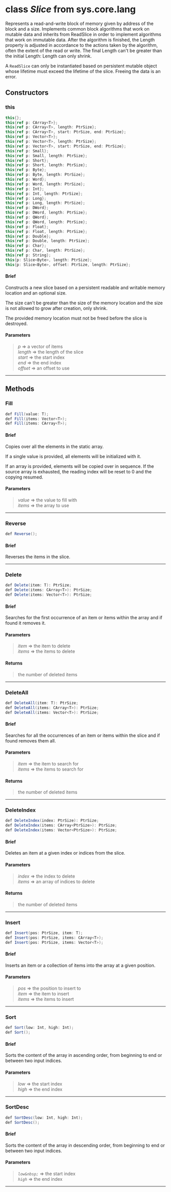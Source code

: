 # class *Slice* from sys.core.lang

Represents a read-and-write block of memory given by address of the block and a size. Implements common block algorithms that work on mutable data and inherits from ReadSlice in order to implement algorithms that work on immutable data. After the algorithm is finished, the Length property is adjusted in accordance to the actions taken by the algorithm, often the extent of the read or write. The final Length can't be greater than the initial Length: Length can only shrink.

A `ReadSlice` can only be instantiated based on persistent mutable object whose lifetime must exceed the lifetime of the slice. Freeing the data is an error.

## Constructors

### this

```C#
this{};
this{ref p: CArray<T>};
this{ref p: CArray<T>, length: PtrSize};
this{ref p: CArray<T>, start: PtrSize, end: PtrSize};
this{ref p: Vector<T>};
this{ref p: Vector<T>, length: PtrSize};
this{ref p: Vector<T>, start: PtrSize, end: PtrSize};
this{ref p: Small};
this{ref p: Small, length: PtrSize};
this{ref p: Short};
this{ref p: Short, length: PtrSize};
this{ref p: Byte};
this{ref p: Byte, length: PtrSize};
this{ref p: Word};
this{ref p: Word, length: PtrSize};
this{ref p: Int};
this{ref p: Int, length: PtrSize};
this{ref p: Long};
this{ref p: Long, length: PtrSize};
this{ref p: DWord};
this{ref p: DWord, length: PtrSize};
this{ref p: QWord};
this{ref p: QWord, length: PtrSize};
this{ref p: Float};
this{ref p: Float, length: PtrSize};
this{ref p: Double};
this{ref p: Double, length: PtrSize};
this{ref p: Char};
this{ref p: Char, length: PtrSize};
this{ref p: String};
this{p: Slice<Byte>, length: PtrSize};
this{p: Slice<Byte>, offset: PtrSize, length: PtrSize};
```

#### Brief

Constructs a new slice based on a persistent readable and writable memory location and an optional size.

The size can't be greater than the size of the memory location and the size is not allowed to grow after creation, only shrink.

The provided memory location must not be freed before the slice is destroyed.

#### Parameters
> *p* => a vector of items  
> *length* => the length of the slice  
> *start* => the start index  
> *end* => the end index  
> *offset* => an offset to use  
***

## Methods

### Fill

```C#
def Fill(value: T);
def Fill(items: Vector<T>);
def Fill(items: CArray<T>);
```

#### Brief
Copies over all the elements in the static array.

If a single value is provided, all elements will be initialized with it.

If an array is provided, elements will be copied over in sequence. If the source array is exhausted, the reading index will be reset to 0 and the copying resumed.

#### Parameters
> *value* => the value to fill with  
> *items* => the array to use  
***

### Reverse

```C#
def Reverse();
```

#### Brief
Reverses the items in the slice.
***

### Delete

```C#
def Delete(item: T): PtrSize;
def Delete(items: CArray<T>): PtrSize;
def Delete(items: Vector<T>): PtrSize;
```

#### Brief
Searches for the first occurrence of an item or items within the array and if found it removes it.

#### Parameters
> *item* => the item to delete  
> *items* => the items to delete  
#### Returns
> the number of deleted items
***

### DeleteAll

```C#
def DeleteAll(item: T): PtrSize;
def DeleteAll(items: CArray<T>): PtrSize;
def DeleteAll(items: Vector<T>): PtrSize;
```

#### Brief
Searches for all the occurrences of an item or items within the slice and if found removes them all.

#### Parameters
> *item* => the item to search for  
> *items* => the items to search for  
#### Returns
> the number of deleted items
***

### DeleteIndex

```C#
def DeleteIndex(index: PtrSize): PtrSize;
def DeleteIndex(items: CArray<PtrSize>): PtrSize;
def DeleteIndex(items: Vector<PtrSize>): PtrSize;
```

#### Brief
Deletes an item at a given index or indices from the slice.

#### Parameters
> *index* => the index to delete  
> *items* => an array of indices to delete  
#### Returns
> the number of deleted items
***

### Insert

```C#
def Insert(pos: PtrSize, item: T);
def Insert(pos: PtrSize, items: CArray<T>);
def Insert(pos: PtrSize, items: Vector<T>);
```

#### Brief
Inserts an item or a collection of items into the array at a given position.

#### Parameters
> *pos* => the position to insert to  
> *item* => the item to insert  
> *items* => the items to insert  
***

### Sort

```C#
def Sort(low: Int, high: Int);
def Sort();
```

#### Brief
Sorts the content of the array in ascending order, from beginning to end or between two input indices.

#### Parameters
> *low* => the start index  
> *high* => the end index  
***

### SortDesc

```C#
def SortDesc(low: Int, high: Int);
def SortDesc();
```

#### Brief
Sorts the content of the array in descending order, from beginning to end or between two input indices.

#### Parameters
> *`low&nbsp;`* => the start index  
> *`high`* => the end index  
***

